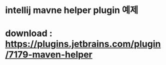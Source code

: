 # intellij mavne helper plugin 예제
# download : https://plugins.jetbrains.com/plugin/7179-maven-helper
